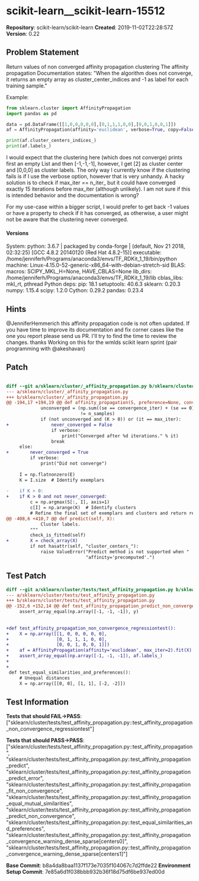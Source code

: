 # scikit-learn__scikit-learn-15512

**Repository**: scikit-learn/scikit-learn
**Created**: 2019-11-02T22:28:57Z
**Version**: 0.22

## Problem Statement

Return values of non converged affinity propagation clustering
The affinity propagation Documentation states: 
"When the algorithm does not converge, it returns an empty array as cluster_center_indices and -1 as label for each training sample."

Example:
```python
from sklearn.cluster import AffinityPropagation
import pandas as pd

data = pd.DataFrame([[1,0,0,0,0,0],[0,1,1,1,0,0],[0,0,1,0,0,1]])
af = AffinityPropagation(affinity='euclidean', verbose=True, copy=False, max_iter=2).fit(data)

print(af.cluster_centers_indices_)
print(af.labels_)

```
I would expect that the clustering here (which does not converge) prints first an empty List and then [-1,-1,-1], however, I get [2] as cluster center and [0,0,0] as cluster labels. 
The only way I currently know if the clustering fails is if I use the verbose option, however that is very unhandy. A hacky solution is to check if max_iter == n_iter_ but it could have converged exactly 15 iterations before max_iter (although unlikely).
I am not sure if this is intended behavior and the documentation is wrong?

For my use-case within a bigger script, I would prefer to get back -1 values or have a property to check if it has converged, as otherwise, a user might not be aware that the clustering never converged.


#### Versions
System:
    python: 3.6.7 | packaged by conda-forge | (default, Nov 21 2018, 02:32:25)  [GCC 4.8.2 20140120 (Red Hat 4.8.2-15)]
executable: /home/jenniferh/Programs/anaconda3/envs/TF_RDKit_1_19/bin/python
   machine: Linux-4.15.0-52-generic-x86_64-with-debian-stretch-sid
BLAS:
    macros: SCIPY_MKL_H=None, HAVE_CBLAS=None
  lib_dirs: /home/jenniferh/Programs/anaconda3/envs/TF_RDKit_1_19/lib
cblas_libs: mkl_rt, pthread
Python deps:
    pip: 18.1
   setuptools: 40.6.3
   sklearn: 0.20.3
   numpy: 1.15.4
   scipy: 1.2.0
   Cython: 0.29.2
   pandas: 0.23.4




## Hints

@JenniferHemmerich this affinity propagation code is not often updated. If you have time to improve its documentation and fix corner cases like the one you report please send us PR. I'll try to find the time to review the changes. thanks
Working on this for the wmlds scikit learn sprint (pair programming with @akeshavan)

## Patch

```diff

diff --git a/sklearn/cluster/_affinity_propagation.py b/sklearn/cluster/_affinity_propagation.py
--- a/sklearn/cluster/_affinity_propagation.py
+++ b/sklearn/cluster/_affinity_propagation.py
@@ -194,17 +194,19 @@ def affinity_propagation(S, preference=None, convergence_iter=15, max_iter=200,
             unconverged = (np.sum((se == convergence_iter) + (se == 0))
                            != n_samples)
             if (not unconverged and (K > 0)) or (it == max_iter):
+                never_converged = False
                 if verbose:
                     print("Converged after %d iterations." % it)
                 break
     else:
+        never_converged = True
         if verbose:
             print("Did not converge")
 
     I = np.flatnonzero(E)
     K = I.size  # Identify exemplars
 
-    if K > 0:
+    if K > 0 and not never_converged:
         c = np.argmax(S[:, I], axis=1)
         c[I] = np.arange(K)  # Identify clusters
         # Refine the final set of exemplars and clusters and return results
@@ -408,6 +410,7 @@ def predict(self, X):
             Cluster labels.
         """
         check_is_fitted(self)
+        X = check_array(X)
         if not hasattr(self, "cluster_centers_"):
             raise ValueError("Predict method is not supported when "
                              "affinity='precomputed'.")


```

## Test Patch

```diff
diff --git a/sklearn/cluster/tests/test_affinity_propagation.py b/sklearn/cluster/tests/test_affinity_propagation.py
--- a/sklearn/cluster/tests/test_affinity_propagation.py
+++ b/sklearn/cluster/tests/test_affinity_propagation.py
@@ -152,6 +152,14 @@ def test_affinity_propagation_predict_non_convergence():
     assert_array_equal(np.array([-1, -1, -1]), y)
 
 
+def test_affinity_propagation_non_convergence_regressiontest():
+    X = np.array([[1, 0, 0, 0, 0, 0],
+                  [0, 1, 1, 1, 0, 0],
+                  [0, 0, 1, 0, 0, 1]])
+    af = AffinityPropagation(affinity='euclidean', max_iter=2).fit(X)
+    assert_array_equal(np.array([-1, -1, -1]), af.labels_)
+
+
 def test_equal_similarities_and_preferences():
     # Unequal distances
     X = np.array([[0, 0], [1, 1], [-2, -2]])

```

## Test Information

**Tests that should FAIL→PASS**: ["sklearn/cluster/tests/test_affinity_propagation.py::test_affinity_propagation_non_convergence_regressiontest"]

**Tests that should PASS→PASS**: ["sklearn/cluster/tests/test_affinity_propagation.py::test_affinity_propagation", "sklearn/cluster/tests/test_affinity_propagation.py::test_affinity_propagation_predict", "sklearn/cluster/tests/test_affinity_propagation.py::test_affinity_propagation_predict_error", "sklearn/cluster/tests/test_affinity_propagation.py::test_affinity_propagation_fit_non_convergence", "sklearn/cluster/tests/test_affinity_propagation.py::test_affinity_propagation_equal_mutual_similarities", "sklearn/cluster/tests/test_affinity_propagation.py::test_affinity_propagation_predict_non_convergence", "sklearn/cluster/tests/test_affinity_propagation.py::test_equal_similarities_and_preferences", "sklearn/cluster/tests/test_affinity_propagation.py::test_affinity_propagation_convergence_warning_dense_sparse[centers0]", "sklearn/cluster/tests/test_affinity_propagation.py::test_affinity_propagation_convergence_warning_dense_sparse[centers1]"]

**Base Commit**: b8a4da8baa1137f173e7035f104067c7d2ffde22
**Environment Setup Commit**: 7e85a6d1f038bbb932b36f18d75df6be937ed00d
